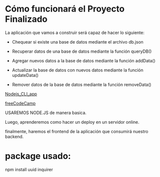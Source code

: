 # Cómo funcionará el Proyecto Finalizado
La aplicación que vamos a construir será capaz de hacer lo siguiente:

- Chequear si existe una base de datos
    mediante el archivo db.json

- Recuperar datos de una base de datos
    mediante la función queryDB()

- Agregar nuevos datos a la base de datos
    mediante la función addData()

- Actualizar la base de datos con nuevos datos
    mediante la función updateData()

- Remover datos de la base de datos
    mediante la función removeData()

[Nodejs_CLI_app](https://github.com/EBEREGIT/Nodejs_CLI_app/blob/master/removeData.js)

[freeCodeCamp](https://www.freecodecamp.org/espanol/news/como-crear-una-aplicacion-crud-de-linea-de-comandos-con-node-js/)

USAREMOS NODE.JS de manera basica.

Luego, aprenderemos como hacer un deploy en un servidor online.

finalmente, haremos el frontend de la aplicación que consumirá nuestro backend.


# package usado: 
npm install uuid inquirer